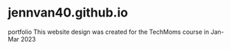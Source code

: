# jennvan40.github.io
portfolio
This website design was created for the TechMoms course in Jan-Mar 2023
